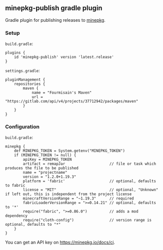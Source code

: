 ## minepkg-publish gradle plugin

Gradle plugin for publishing releases to [minepkg](https://minepkg.io).

### Setup

`build.gradle`:

```
plugins {
    id 'minepkg-publish' version 'latest.release'
}
```

`settings.gradle`:
```
pluginManagement {
    repositories {
        maven {
            name = "Fourmisain's Maven"
            url = "https://gitlab.com/api/v4/projects/37712942/packages/maven"
        }
    }
}
```

### Configuration

`build.gradle`:
```
minepkg {
    def MINEPKG_TOKEN = System.getenv("MINEPKG_TOKEN")
    if (MINEPKG_TOKEN != null) {
        apiKey = MINEPKG_TOKEN
        artifact = remapJar                    // file or task which produces the file to be published
        name = "projectname"
        version = "1.2.0+1.19.3"              
        platform = 'fabric'                    // optional, defaults to fabric
        license = "MIT"                        // optional, "Unknown" if left out, this is independent from the project license
        minecraftVersionRange = "~1.19.3"      // required
        fabricLoaderVersionRange = ">=0.14.21" // optional, defaults to '*'
        require("fabric", ">=0.86.0")          // adds a mod dependency
        require("cloth-config")                // version range is optional, defaults to "*"
    }
}
```

You can get an API key on https://minepkg.io/docs/ci.